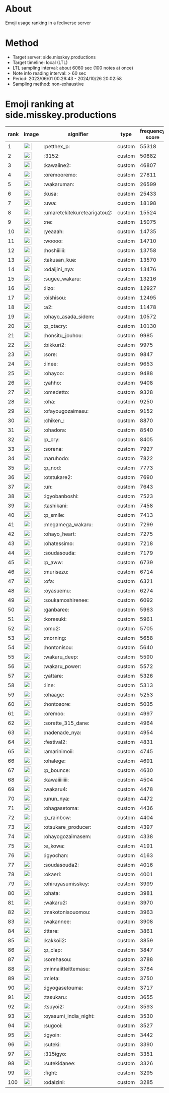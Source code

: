 # About
Emoji usage ranking in a fediverse server

# Method
- Target server: side.misskey.productions
- Target timeline: local (LTL)
- LTL sampling interval: about 6060 sec (100 notes at once)
- Note info reading interval: > 60 sec
- Period: 2023/06/01 00:26:43 - 2024/10/26 20:02:58 
- Sampling method: non-exhaustive

# Emoji ranking at side.misskey.productions

|rank|image|signifier|type|frequency score|
|----|----|----|----|----|
|1|<img height="24" src="https://side.misskey.productions/emoji/petthex_p.webp">|:petthex_p:|custom|55318|
|2|<img height="24" src="https://side.misskey.productions/emoji/3152.webp">|:3152:|custom|50882|
|3|<img height="24" src="https://side.misskey.productions/emoji/kawaiine2.webp">|:kawaiine2:|custom|46807|
|4|<img height="24" src="https://side.misskey.productions/emoji/oremooremo.webp">|:oremooremo:|custom|27811|
|5|<img height="24" src="https://side.misskey.productions/emoji/wakaruman.webp">|:wakaruman:|custom|26599|
|6|<img height="24" src="https://side.misskey.productions/emoji/kusa.webp">|:kusa:|custom|25433|
|7|<img height="24" src="https://side.misskey.productions/emoji/uwa.webp">|:uwa:|custom|18198|
|8|<img height="24" src="https://side.misskey.productions/emoji/umaretekitekuretearigatou2.webp">|:umaretekitekuretearigatou2:|custom|15524|
|9|<img height="24" src="https://side.misskey.productions/emoji/ne.webp">|:ne:|custom|15075|
|10|<img height="24" src="https://side.misskey.productions/emoji/yeaaah.webp">|:yeaaah:|custom|14735|
|11|<img height="24" src="https://side.misskey.productions/emoji/woooo.webp">|:woooo:|custom|14710|
|12|<img height="24" src="https://side.misskey.productions/emoji/hoshiiiiii.webp">|:hoshiiiiii:|custom|13758|
|13|<img height="24" src="https://side.misskey.productions/emoji/takusan_kue.webp">|:takusan_kue:|custom|13570|
|14|<img height="24" src="https://side.misskey.productions/emoji/odaijini_nya.webp">|:odaijini_nya:|custom|13476|
|15|<img height="24" src="https://side.misskey.productions/emoji/sugee_wakaru.webp">|:sugee_wakaru:|custom|13216|
|16|<img height="24" src="https://side.misskey.productions/emoji/iizo.webp">|:iizo:|custom|12927|
|17|<img height="24" src="https://side.misskey.productions/emoji/oishisou.webp">|:oishisou:|custom|12495|
|18|<img height="24" src="https://side.misskey.productions/emoji/a2.webp">|:a2:|custom|11478|
|19|<img height="24" src="https://side.misskey.productions/emoji/ohayo_asada_sidem.webp">|:ohayo_asada_sidem:|custom|10572|
|20|<img height="24" src="https://side.misskey.productions/emoji/p_otacry.webp">|:p_otacry:|custom|10130|
|21|<img height="24" src="https://side.misskey.productions/emoji/honsitu_jouhou.webp">|:honsitu_jouhou:|custom|9985|
|22|<img height="24" src="https://side.misskey.productions/emoji/bikkuri2.webp">|:bikkuri2:|custom|9975|
|23|<img height="24" src="https://side.misskey.productions/emoji/sore.webp">|:sore:|custom|9847|
|24|<img height="24" src="https://side.misskey.productions/emoji/iinee.webp">|:iinee:|custom|9653|
|25|<img height="24" src="https://side.misskey.productions/emoji/ohayoo.webp">|:ohayoo:|custom|9488|
|26|<img height="24" src="https://side.misskey.productions/emoji/yahho.webp">|:yahho:|custom|9408|
|27|<img height="24" src="https://side.misskey.productions/emoji/omedetto.webp">|:omedetto:|custom|9328|
|28|<img height="24" src="https://side.misskey.productions/emoji/oha.webp">|:oha:|custom|9250|
|29|<img height="24" src="https://side.misskey.productions/emoji/ofayougozaimasu.webp">|:ofayougozaimasu:|custom|9152|
|30|<img height="24" src="https://side.misskey.productions/emoji/chiken_.webp">|:chiken_:|custom|8870|
|31|<img height="24" src="https://side.misskey.productions/emoji/ohadora.webp">|:ohadora:|custom|8540|
|32|<img height="24" src="https://side.misskey.productions/emoji/p_cry.webp">|:p_cry:|custom|8405|
|33|<img height="24" src="https://side.misskey.productions/emoji/sorena.webp">|:sorena:|custom|7927|
|34|<img height="24" src="https://side.misskey.productions/emoji/naruhodo.webp">|:naruhodo:|custom|7822|
|35|<img height="24" src="https://side.misskey.productions/emoji/p_nod.webp">|:p_nod:|custom|7773|
|36|<img height="24" src="https://side.misskey.productions/emoji/otstukare2.webp">|:otstukare2:|custom|7690|
|37|<img height="24" src="https://side.misskey.productions/emoji/un.webp">|:un:|custom|7643|
|38|<img height="24" src="https://side.misskey.productions/emoji/igyobanboshi.webp">|:igyobanboshi:|custom|7523|
|39|<img height="24" src="https://side.misskey.productions/emoji/tashikani.webp">|:tashikani:|custom|7458|
|40|<img height="24" src="https://side.misskey.productions/emoji/p_smile.webp">|:p_smile:|custom|7413|
|41|<img height="24" src="https://side.misskey.productions/emoji/megamega_wakaru.webp">|:megamega_wakaru:|custom|7299|
|42|<img height="24" src="https://side.misskey.productions/emoji/ohayo_heart.webp">|:ohayo_heart:|custom|7275|
|43|<img height="24" src="https://side.misskey.productions/emoji/ohatessimo.webp">|:ohatessimo:|custom|7218|
|44|<img height="24" src="https://side.misskey.productions/emoji/soudasouda.webp">|:soudasouda:|custom|7179|
|45|<img height="24" src="https://side.misskey.productions/emoji/p_aww.webp">|:p_aww:|custom|6739|
|46|<img height="24" src="https://side.misskey.productions/emoji/murisezu.webp">|:murisezu:|custom|6714|
|47|<img height="24" src="https://side.misskey.productions/emoji/ofa.webp">|:ofa:|custom|6321|
|48|<img height="24" src="https://side.misskey.productions/emoji/oyasuemu.webp">|:oyasuemu:|custom|6274|
|49|<img height="24" src="https://side.misskey.productions/emoji/soukamoshirenee.webp">|:soukamoshirenee:|custom|6092|
|50|<img height="24" src="https://side.misskey.productions/emoji/ganbaree.webp">|:ganbaree:|custom|5963|
|51|<img height="24" src="https://side.misskey.productions/emoji/koresuki.webp">|:koresuki:|custom|5961|
|52|<img height="24" src="https://side.misskey.productions/emoji/omu2.webp">|:omu2:|custom|5705|
|53|<img height="24" src="https://side.misskey.productions/emoji/morning.webp">|:morning:|custom|5658|
|54|<img height="24" src="https://side.misskey.productions/emoji/hontonisou.webp">|:hontonisou:|custom|5640|
|55|<img height="24" src="https://side.misskey.productions/emoji/wakaru_deep.webp">|:wakaru_deep:|custom|5590|
|56|<img height="24" src="https://side.misskey.productions/emoji/wakaru_power.webp">|:wakaru_power:|custom|5572|
|57|<img height="24" src="https://side.misskey.productions/emoji/yattare.webp">|:yattare:|custom|5326|
|58|<img height="24" src="https://side.misskey.productions/emoji/iine.webp">|:iine:|custom|5313|
|59|<img height="24" src="https://side.misskey.productions/emoji/ohaage.webp">|:ohaage:|custom|5253|
|60|<img height="24" src="https://side.misskey.productions/emoji/hontosore.webp">|:hontosore:|custom|5035|
|61|<img height="24" src="https://side.misskey.productions/emoji/oremoo.webp">|:oremoo:|custom|4997|
|62|<img height="24" src="https://side.misskey.productions/emoji/sorette_315_dane.webp">|:sorette_315_dane:|custom|4964|
|63|<img height="24" src="https://side.misskey.productions/emoji/nadenade_nya.webp">|:nadenade_nya:|custom|4954|
|64|<img height="24" src="https://side.misskey.productions/emoji/festival2.webp">|:festival2:|custom|4831|
|65|<img height="24" src="https://side.misskey.productions/emoji/amarinimoii.webp">|:amarinimoii:|custom|4745|
|66|<img height="24" src="https://side.misskey.productions/emoji/ohalege.webp">|:ohalege:|custom|4691|
|67|<img height="24" src="https://side.misskey.productions/emoji/p_bounce.webp">|:p_bounce:|custom|4630|
|68|<img height="24" src="https://side.misskey.productions/emoji/kawaiiiiiiii.webp">|:kawaiiiiiiii:|custom|4504|
|69|<img height="24" src="https://side.misskey.productions/emoji/wakaru4.webp">|:wakaru4:|custom|4478|
|70|<img height="24" src="https://side.misskey.productions/emoji/unun_nya.webp">|:unun_nya:|custom|4472|
|71|<img height="24" src="https://side.misskey.productions/emoji/ohagasetoma.webp">|:ohagasetoma:|custom|4436|
|72|<img height="24" src="https://side.misskey.productions/emoji/p_rainbow.webp">|:p_rainbow:|custom|4404|
|73|<img height="24" src="https://side.misskey.productions/emoji/otsukare_producer.webp">|:otsukare_producer:|custom|4397|
|74|<img height="24" src="https://side.misskey.productions/emoji/ohayogozaimasem.webp">|:ohayogozaimasem:|custom|4338|
|75|<img height="24" src="https://side.misskey.productions/emoji/e_kowa.webp">|:e_kowa:|custom|4191|
|76|<img height="24" src="https://side.misskey.productions/emoji/igyochan.webp">|:igyochan:|custom|4163|
|77|<img height="24" src="https://side.misskey.productions/emoji/soudasouda2.webp">|:soudasouda2:|custom|4016|
|78|<img height="24" src="https://side.misskey.productions/emoji/okaeri.webp">|:okaeri:|custom|4001|
|79|<img height="24" src="https://side.misskey.productions/emoji/ohiruyasumisskey.webp">|:ohiruyasumisskey:|custom|3999|
|80|<img height="24" src="https://side.misskey.productions/emoji/ohata.webp">|:ohata:|custom|3981|
|81|<img height="24" src="https://side.misskey.productions/emoji/wakaru2.webp">|:wakaru2:|custom|3970|
|82|<img height="24" src="https://side.misskey.productions/emoji/makotonisouomou.webp">|:makotonisouomou:|custom|3963|
|83|<img height="24" src="https://side.misskey.productions/emoji/wakannee.webp">|:wakannee:|custom|3908|
|84|<img height="24" src="https://side.misskey.productions/emoji/ittare.webp">|:ittare:|custom|3861|
|85|<img height="24" src="https://side.misskey.productions/emoji/kakkoii2.webp">|:kakkoii2:|custom|3859|
|86|<img height="24" src="https://side.misskey.productions/emoji/p_clap.webp">|:p_clap:|custom|3847|
|87|<img height="24" src="https://side.misskey.productions/emoji/sorehasou.webp">|:sorehasou:|custom|3788|
|88|<img height="24" src="https://side.misskey.productions/emoji/minnaiitteittemasu.webp">|:minnaiitteittemasu:|custom|3784|
|89|<img height="24" src="https://side.misskey.productions/emoji/mieta.webp">|:mieta:|custom|3750|
|90|<img height="24" src="https://side.misskey.productions/emoji/igyogasetouma.webp">|:igyogasetouma:|custom|3717|
|91|<img height="24" src="https://side.misskey.productions/emoji/tasukaru.webp">|:tasukaru:|custom|3655|
|92|<img height="24" src="https://side.misskey.productions/emoji/tsuyoi2.webp">|:tsuyoi2:|custom|3593|
|93|<img height="24" src="https://side.misskey.productions/emoji/oyasumi_india_night.webp">|:oyasumi_india_night:|custom|3530|
|94|<img height="24" src="https://side.misskey.productions/emoji/sugooi.webp">|:sugooi:|custom|3527|
|95|<img height="24" src="https://side.misskey.productions/emoji/igyoin.webp">|:igyoin:|custom|3442|
|96|<img height="24" src="https://side.misskey.productions/emoji/suteki.webp">|:suteki:|custom|3390|
|97|<img height="24" src="https://side.misskey.productions/emoji/315igyo.webp">|:315igyo:|custom|3351|
|98|<img height="24" src="https://side.misskey.productions/emoji/sutekidanee.webp">|:sutekidanee:|custom|3326|
|99|<img height="24" src="https://side.misskey.productions/emoji/fight.webp">|:fight:|custom|3295|
|100|<img height="24" src="https://side.misskey.productions/emoji/odaizini.webp">|:odaizini:|custom|3285|
